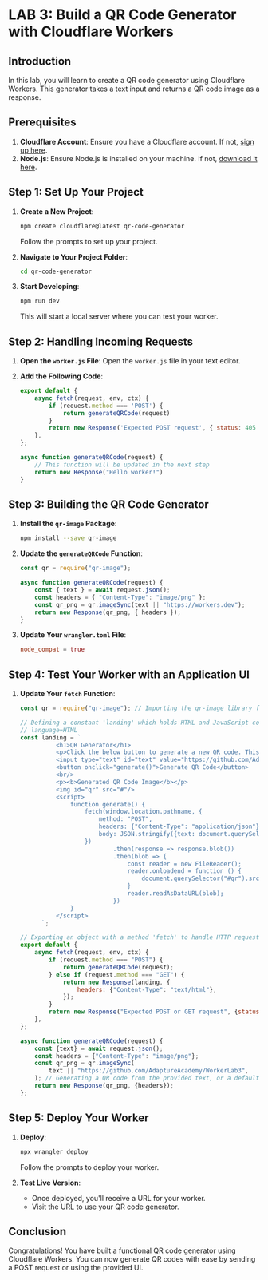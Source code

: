 # LAB 3: Build a QR Code Generator with Cloudflare Workers

## Introduction

In this lab, you will learn to create a QR code generator using Cloudflare Workers. This generator takes a text input
and returns a QR code image as a response.

## Prerequisites

1. **Cloudflare Account**: Ensure you have a Cloudflare account. If
   not, [sign up here](https://dash.cloudflare.com/sign-up).
2. **Node.js**: Ensure Node.js is installed on your machine. If not, [download it here](https://nodejs.org/).

## Step 1: Set Up Your Project

1. **Create a New Project**:
    ```bash
    npm create cloudflare@latest qr-code-generator
    ```
   Follow the prompts to set up your project.

2. **Navigate to Your Project Folder**:
    ```bash
    cd qr-code-generator
    ```

3. **Start Developing**:
    ```bash
    npm run dev
    ```
   This will start a local server where you can test your worker.

## Step 2: Handling Incoming Requests

1. **Open the `worker.js` File**:
   Open the `worker.js` file in your text editor.

2. **Add the Following Code**:
    ```javascript
    export default {
        async fetch(request, env, ctx) {
            if (request.method === 'POST') {
                return generateQRCode(request)
            }
            return new Response('Expected POST request', { status: 405 })
        },
    };

    async function generateQRCode(request) {
        // This function will be updated in the next step
        return new Response("Hello worker!")
    }
    ```

## Step 3: Building the QR Code Generator

1. **Install the `qr-image` Package**:
    ```bash
    npm install --save qr-image
    ```

2. **Update the `generateQRCode` Function**:
    ```javascript
    const qr = require("qr-image");

    async function generateQRCode(request) {
        const { text } = await request.json();
        const headers = { "Content-Type": "image/png" };
        const qr_png = qr.imageSync(text || "https://workers.dev");
        return new Response(qr_png, { headers });
    }
    ```

3. **Update Your `wrangler.toml` File**:
    ```toml
    node_compat = true
    ```

## Step 4: Test Your Worker with an Application UI

1. **Update Your `fetch` Function**:

      ```javascript
      const qr = require("qr-image"); // Importing the qr-image library for generating QR codes
      
      // Defining a constant 'landing' which holds HTML and JavaScript code for a simple QR code generator web interface
      // language=HTML
      const landing = `
                <h1>QR Generator</h1>
                <p>Click the below button to generate a new QR code. This will make a request to your Worker.</p>
                <input type="text" id="text" value="https://github.com/AdaptureAcademy/WorkerLab3"></input>
                <button onclick="generate()">Generate QR Code</button>
                <br/>
                <p><b>Generated QR Code Image</b></p>
                <img id="qr" src="#"/>
                <script>
                    function generate() {
                        fetch(window.location.pathname, {
                            method: "POST",
                            headers: {"Content-Type": "application/json"},
                            body: JSON.stringify({text: document.querySelector("#text").value})
                        })
                                .then(response => response.blob())
                                .then(blob => {
                                    const reader = new FileReader();
                                    reader.onloadend = function () {
                                        document.querySelector("#qr").src = reader.result;
                                    }
                                    reader.readAsDataURL(blob);
                                })
                    }
                </script>
            `;
      
      // Exporting an object with a method 'fetch' to handle HTTP requests and respond with either a generated QR code or the QR code generator web interface
      export default {
          async fetch(request, env, ctx) {
              if (request.method === "POST") {
                  return generateQRCode(request);
              } else if (request.method === "GET") {
                  return new Response(landing, {
                      headers: {"Content-Type": "text/html"},
                  });
              }
              return new Response("Expected POST or GET request", {status: 405});
          },
      };
      
      async function generateQRCode(request) {
          const {text} = await request.json();
          const headers = {"Content-Type": "image/png"};
          const qr_png = qr.imageSync(
              text || "https://github.com/AdaptureAcademy/WorkerLab3",
          ); // Generating a QR code from the provided text, or a default URL if no text is provided
          return new Response(qr_png, {headers});
      };
      ```

## Step 5: Deploy Your Worker

1. **Deploy**:
    ```bash
    npx wrangler deploy
    ```
   Follow the prompts to deploy your worker.

2. **Test Live Version**:
    - Once deployed, you'll receive a URL for your worker.
    - Visit the URL to use your QR code generator.

## Conclusion

Congratulations! You have built a functional QR code generator using Cloudflare Workers. You can now generate QR codes
with ease by sending a POST request or using the provided UI.
